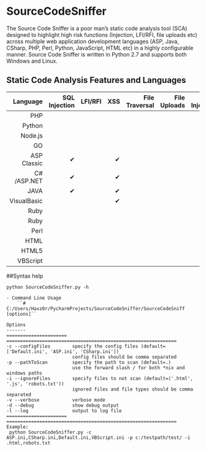 # SourceCodeSniffer
The Source Code Sniffer is a poor man’s static code analysis tool (SCA) designed to highlight high risk functions (Injection, LFI/RFI, file uploads etc) across multiple web application development languages (ASP, Java, CSharp, PHP, Perl, Python, JavaScript, HTML etc) in a highly configurable manner.
Source Code Sniffer is written in Python 2.7 and supports both Windows and Linux.



## Static Code Analysis Features and Languages
|Language   |SQL Injection|LFI/RFI |XSS     |File Traversal|File Uploads|XML Injection|JSON Injection|Command Injection|LDAP Injection|
|----------:|------------:|-------:|-------:|-------------:|-----------:|------------:|-------------:|----------------:|-------------:|
|PHP        |             |        |        |              |            |             |              |                 |              |
|Python     |             |        |        |              |            |             |              |                 |              |
|Node.js    |             |        |        |              |            |             |              |                 |              |
|GO         |             |        |        |              |            |             |              |                 |              |
|ASP Classic| &#10004;    |        |&#10004;|              |            |             |              |  &#10004;       |              |
|C# /ASP.NET| &#10004;    |        |&#10004;|              |            |             |              |  &#10004;       |              |
|JAVA       | &#10004;    |        |&#10004;|              |            |             |              |  &#10004;       |              |
|VisualBasic|             |        |&#10004;|              |            |             |              |  &#10004;       |              |
|Ruby       |             |        |        |              |            |             |              |                 |              |
|Ruby       |             |        |        |              |            |             |              |                 |              |
|Perl       |             |        |        |              |            |             |              |                 |              |
|HTML       |             |        |        |              |            |             |              |                 |              |
|HTML5      |             |        |        |              |            |             |              |                 |              |
|VBScript   |             |        |        |              |            |             |              |                 |              |

##Syntax help
```
python SourceCodeSniffer.py -h

- Command Line Usage
	``# C:/Users/Haxz0r/PycharmProjects/SourceCodeSniffer/SourceCodeSniff [options]``

Options
-------
====================== ==============================================================
-c --configFiles        specify the config files (default=['Default.ini', 'ASP.ini', 'CSharp.ini'])
                        config files should be comma separated
-p --pathToScan         specify the path to scan (default=.)
                        use the forward slash / for both *nix and windows paths
-i --ignoreFiles        specify files to not scan (default=('.html', '.js', 'robots.txt'))
                        ignored files and file types should be comma separated 
-v --verbose            verbose mode
-d --debug              show debug output
-l --log                output to log file
====================== ==============================================================
Example:
 python SourceCodeSniffer.py -c ASP.ini,CSharp.ini,Default.ini,VBScript.ini -p c:/testpath/test/ -i .html,robots.txt
```

